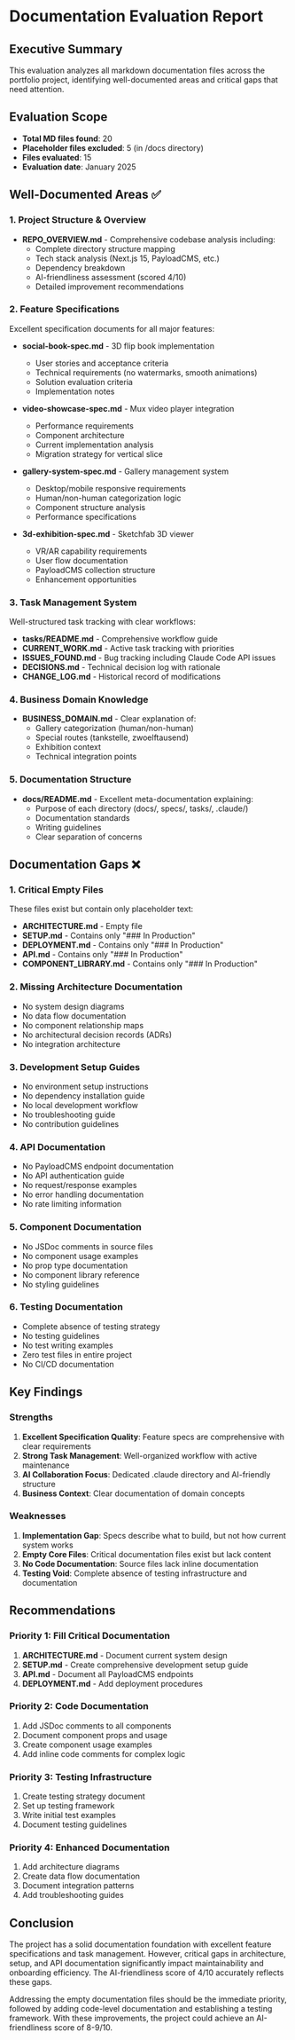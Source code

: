 # Documentation Evaluation Report

## Executive Summary
This evaluation analyzes all markdown documentation files across the portfolio project, identifying well-documented areas and critical gaps that need attention.

## Evaluation Scope
- **Total MD files found**: 20
- **Placeholder files excluded**: 5 (in /docs directory)
- **Files evaluated**: 15
- **Evaluation date**: January 2025

## Well-Documented Areas ✅

### 1. Project Structure & Overview
- **REPO_OVERVIEW.md** - Comprehensive codebase analysis including:
  - Complete directory structure mapping
  - Tech stack analysis (Next.js 15, PayloadCMS, etc.)
  - Dependency breakdown
  - AI-friendliness assessment (scored 4/10)
  - Detailed improvement recommendations

### 2. Feature Specifications
Excellent specification documents for all major features:

- **social-book-spec.md** - 3D flip book implementation
  - User stories and acceptance criteria
  - Technical requirements (no watermarks, smooth animations)
  - Solution evaluation criteria
  - Implementation notes

- **video-showcase-spec.md** - Mux video player integration
  - Performance requirements
  - Component architecture
  - Current implementation analysis
  - Migration strategy for vertical slice

- **gallery-system-spec.md** - Gallery management system
  - Desktop/mobile responsive requirements
  - Human/non-human categorization logic
  - Component structure analysis
  - Performance specifications

- **3d-exhibition-spec.md** - Sketchfab 3D viewer
  - VR/AR capability requirements
  - User flow documentation
  - PayloadCMS collection structure
  - Enhancement opportunities

### 3. Task Management System
Well-structured task tracking with clear workflows:

- **tasks/README.md** - Comprehensive workflow guide
- **CURRENT_WORK.md** - Active task tracking with priorities
- **ISSUES_FOUND.md** - Bug tracking including Claude Code API issues
- **DECISIONS.md** - Technical decision log with rationale
- **CHANGE_LOG.md** - Historical record of modifications

### 4. Business Domain Knowledge
- **BUSINESS_DOMAIN.md** - Clear explanation of:
  - Gallery categorization (human/non-human)
  - Special routes (tankstelle, zwoelftausend)
  - Exhibition context
  - Technical integration points

### 5. Documentation Structure
- **docs/README.md** - Excellent meta-documentation explaining:
  - Purpose of each directory (docs/, specs/, tasks/, .claude/)
  - Documentation standards
  - Writing guidelines
  - Clear separation of concerns

## Documentation Gaps ❌

### 1. Critical Empty Files
These files exist but contain only placeholder text:
- **ARCHITECTURE.md** - Empty file
- **SETUP.md** - Contains only "### In Production"
- **DEPLOYMENT.md** - Contains only "### In Production"
- **API.md** - Contains only "### In Production"
- **COMPONENT_LIBRARY.md** - Contains only "### In Production"

### 2. Missing Architecture Documentation
- No system design diagrams
- No data flow documentation
- No component relationship maps
- No architectural decision records (ADRs)
- No integration architecture

### 3. Development Setup Guides
- No environment setup instructions
- No dependency installation guide
- No local development workflow
- No troubleshooting guide
- No contribution guidelines

### 4. API Documentation
- No PayloadCMS endpoint documentation
- No API authentication guide
- No request/response examples
- No error handling documentation
- No rate limiting information

### 5. Component Documentation
- No JSDoc comments in source files
- No component usage examples
- No prop type documentation
- No component library reference
- No styling guidelines

### 6. Testing Documentation
- Complete absence of testing strategy
- No testing guidelines
- No test writing examples
- Zero test files in entire project
- No CI/CD documentation

## Key Findings

### Strengths
1. **Excellent Specification Quality**: Feature specs are comprehensive with clear requirements
2. **Strong Task Management**: Well-organized workflow with active maintenance
3. **AI Collaboration Focus**: Dedicated .claude directory and AI-friendly structure
4. **Business Context**: Clear documentation of domain concepts

### Weaknesses
1. **Implementation Gap**: Specs describe what to build, but not how current system works
2. **Empty Core Files**: Critical documentation files exist but lack content
3. **No Code Documentation**: Source files lack inline documentation
4. **Testing Void**: Complete absence of testing infrastructure and documentation

## Recommendations

### Priority 1: Fill Critical Documentation
1. **ARCHITECTURE.md** - Document current system design
2. **SETUP.md** - Create comprehensive development setup guide
3. **API.md** - Document all PayloadCMS endpoints
4. **DEPLOYMENT.md** - Add deployment procedures

### Priority 2: Code Documentation
1. Add JSDoc comments to all components
2. Document component props and usage
3. Create component usage examples
4. Add inline code comments for complex logic

### Priority 3: Testing Infrastructure
1. Create testing strategy document
2. Set up testing framework
3. Write initial test examples
4. Document testing guidelines

### Priority 4: Enhanced Documentation
1. Add architecture diagrams
2. Create data flow documentation
3. Document integration patterns
4. Add troubleshooting guides

## Conclusion

The project has a solid documentation foundation with excellent feature specifications and task management. However, critical gaps in architecture, setup, and API documentation significantly impact maintainability and onboarding efficiency. The AI-friendliness score of 4/10 accurately reflects these gaps.

Addressing the empty documentation files should be the immediate priority, followed by adding code-level documentation and establishing a testing framework. With these improvements, the project could achieve an AI-friendliness score of 8-9/10.